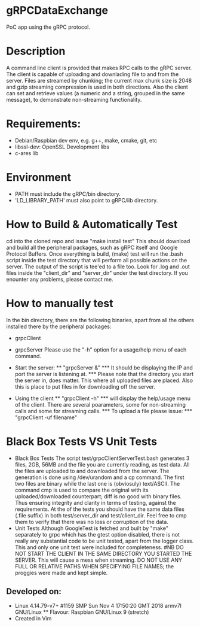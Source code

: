 # gRPCDataExchange
PoC app using the gRPC protocol.

# Description
A command line client is provided that makes RPC calls to the gRPC server.
The client is capable of uploading and downlading file to and from the server.
Files are streamed by chunking; the current max chunk size is 2048 and gzip streaming compression is used in both directions.
Also the client can set and retrieve values (a numeric and a string, grouped in the same message), to demonstrate non-streaming functionality.

# Requirements:
* Debian/Raspbian dev env, e.g. g++, make, cmake, git, etc
* libssl-dev: OpenSSL Development libs
* c-ares lib

# Environment
* PATH must include the gRPC/bin directory.
* 'LD_LIBRARY_PATH' must also point to gRPC/lib directory.

# How to Build & Automatically Test
cd into the cloned repo and issue
"make install test"
This should download and build all the peripheral packages, such as gRPC itself and Google Protocol Buffers.
Once everything is build, (make) test will run the .bash script inside the test directory that will perform all possible actions on the server. The output of the script is tee'ed to a file too.
Look for .log and .out files inside the "client_dir" and "server_dir" under the test directory. 
If you enounter any problems, please contact me.

# How to manually test
In the bin directory, there are the following binaries, apart from all the others installed there by the peripheral packages:
* grpcClient
* grpcServer
Please use the "-h" option for a usage/help menu of each command.

* Start the server:
** "grpcServer &"
*** It should be displaying the IP and port the server is listening at.
*** Please note that the directory you start the server in, does matter. This where all uploaded files are placed. Also this is place to put files in for downloading off the server.

* Using the client
** "grpcClient -h"
*** will display the help/usage menu of the client. There are several poarameters, some for non-streaming calls and some for streaming calls.
*** To upload a file please issue:
*** "grpcClient -uf filename"

# Black Box Tests VS Unit Tests
* Black Box Tests
The script test/grpcClientServerTest.bash generates 3 files, 2GB, 56MB and the file you are currently reading, as test data.
All the files are uploaded to and downloaded from the server. The generation is done using /dev/urandom and a cp command.
The first two files are binary while the last one is (obviosuly) text/ASCII. The command cmp is used to compare the original with its uploaded/downloaded counterpart; diff is no good with binary files. Thus ensuring integrity and clarity in terms of testing, against the requirements.
At the of the tests you should have the same data files (.file suffix) in both test/server_dir and test/client_dir. Feel free to cmp them to verify that there was no loss or corruption of the data.
* Unit Tests
Although GoogleTest is fetched and built by "make" separately to grpc which has the gtest option disabled, there is not really any substantial code to be unit tested, apart from the logger class. This and only one unit test were included for completeness.
#NB
DO NOT START THE CLIENT IN THE SAME DIRECTORY YOU STARTED THE SERVER. This will cause a mess when streaming.
DO NOT USE ANY FULL OR RELATIVE PATHS WHEN SPECIFYING FILE NAMES; the proggies were made and kept simple.

## Developed on: 
* Linux 4.14.79-v7+ #1159 SMP Sun Nov 4 17:50:20 GMT 2018 armv7l GNU/Linux
** Flavour: Raspbian GNU/Linux 9 (stretch)
* Created in Vim
